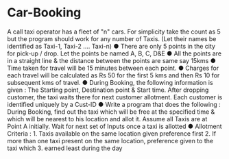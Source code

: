 # Car-Booking
A call taxi operator has a fleet of "n" cars. For simplicity take the count as 5 but the program should work for any number of Taxis. (Let their names be identified as Taxi-1, Taxi-2 .... Taxi-n) ● There are only 5 points in the city for pick-up / drop. Let the points be named A, B, C, D&amp;E ● All the points are in a straight line &amp; the distance between the points are same say 15kms ● Time taken for travel will be 15 minutes between each point. ● Charges for each travel will be calculated as Rs 50 for the first 5 kms and then Rs 10 for subsequent kms of travel. ● During Booking, the following information is given : The Starting point, Destination point &amp; Start time. After dropping customer, the taxi waits there for next customer allotment. Each customer is identified uniquely by a Cust-ID ● Write a program that does the following : During Booking, find out the taxi which will be free at the specified time &amp; which will be nearest to his location and allot it. Assume all Taxis are at Point A initially. Wait for next set of Inputs once a taxi is allotted ● Allotment Criteria : 1. Taxis available on the same location given preference first 2. If more than one taxi present on the same location, preference given to the taxi which 3. earned least during the day
